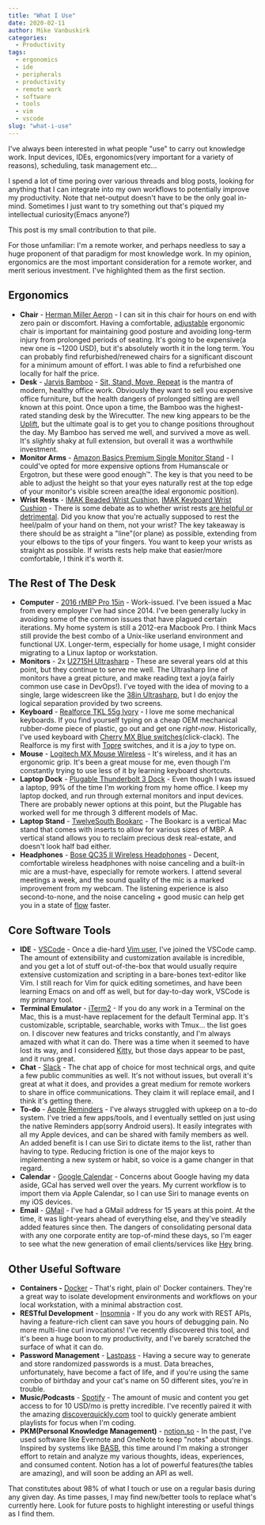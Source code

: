 ```yaml
---
title: "What I Use"
date: 2020-02-11
author: Mike Vanbuskirk
categories: 
  - Productivity
tags: 
  - ergonomics
  - ide
  - peripherals
  - productivity
  - remote work
  - software
  - tools
  - vim
  - vscode
slug: "what-i-use"
---
```


I've always been interested in what people "use" to carry out knowledge work. Input devices, IDEs, ergonomics(very important for a variety of reasons), scheduling, task management etc...

I spend a lot of time poring over various threads and blog posts, looking for anything that I can integrate into my own workflows to potentially improve my productivity. Note that net-output doesn't have to be the only goal in-mind. Sometimes I just want to try something out that's piqued my intellectual curiosity(Emacs anyone?)

This post is my small contribution to that pile.

For those unfamiliar: I'm a remote worker, and perhaps needless to say a huge proponent of that paradigm for most knowledge work. In my opinion, ergonomics are the most important consideration for a remote worker, and merit serious investment. I've highlighted them as the first section.

## Ergonomics

- **Chair** - [Herman Miller Aeron](https://www.amazon.com/Herman-Miller-Aeron-Chair-Graphite/dp/B01N32UFNT) - I can sit in this chair for hours on end with zero pain or discomfort. Having a comfortable, [adjustable](https://www.ors.od.nih.gov/sr/dohs/HealthAndWellness/Ergonomics/Pages/ergonomic_chair.aspx) ergonomic chair is important for maintaining good posture and avoiding long-term injury from prolonged periods of seating. It's going to be expensive(a new one is ~1200 USD), but it's absolutely worth it in the long term. You can probably find refurbished/renewed chairs for a significant discount for a minimum amount of effort. I was able to find a refurbished one locally for half the price.
- **Desk** - [Jarvis Bamboo](https://www.fully.com/jarvis-adjustable-height-desk-bamboo.html) - [Sit, Stand, Move, Repeat](https://www.hermanmiller.com/research/categories/white-papers/sit-stand-move-repeat/) is the mantra of modern, healthy office work. Obviously they want to sell you expensive office furniture, but the health dangers of prolonged sitting are well known at this point. Once upon a time, the Bamboo was the highest-rated standing desk by the Wirecutter. The new king appears to be the [Uplift](https://thewirecutter.com/reviews/best-standing-desk/), but the ultimate goal is to get you to change positions throughout the day. My Bamboo has served me well, and survived a move as well. It's *slightly* shaky at full extension, but overall it was a worthwhile investment.
- **Monitor Arms** - [Amazon Basics Premium Single Monitor Stand](https://www.amazon.com/AmazonBasics-Premium-Single-Monitor-Stand/dp/B00MIBN16O) - I could've opted for more expensive options from Humanscale or Ergotron, but these were good enough™.  The key is that you need to be able to adjust the height so that your eyes naturally rest at the top edge of your monitor's visible screen area(the ideal ergonomic position).
- **Wrist Rests** - [IMAK Beaded Wrist Cushion](https://www.amazon.com/IMAK-A10165-Wrist-Cushion-IMAA10165/dp/B005XWR5NA), [IMAK Keyboard Wrist Cushion](https://www.amazon.com/Imak-A10161-Keyboard-Wrist-Cushion/dp/B00SPLZ2IG) - There is some debate as to whether wrist rests [are helpful or detrimental](https://ergo-plus.com/truth-vs-myth-wrist-rests-prevent-carpal-tunnel-syndrome/). Did you know that you're actually supposed to rest the heel/palm of your hand on them, not your wrist? The key takeaway is there should be as straight a "line"(or plane) as possible, extending from your elbows to the tips of your fingers. You want to keep your wrists as straight as possible. If wrists rests help make that easier/more comfortable, I think it's worth it.

## The Rest of The Desk

- **Computer** - [2016 rMBP Pro 15in](https://everymac.com/systems/apple/macbook_pro/specs/macbook-pro-core-i7-2.9-15-late-2016-retina-display-touch-bar-specs.html) - Work-issued. I've been issued a Mac from every employer I've had since 2014. I've been generally lucky in avoiding some of the common issues that have plagued certain iterations. My home system is still a 2012-era Macbook Pro. I think Macs still provide the best combo of a Unix-like userland environment and functional UX. Longer-term, especially for home usage, I might consider migrating to a Linux laptop or workstation.
- **Monitors** - 2x [U2715H Ultrasharp](https://www.amazon.com/Dell-UltraSharp-27-Inch-LED-Lit-Monitor/dp/B00P0EQD1Q) - These are several years old at this point, but they continue to serve me well. The Ultrasharp line of monitors have a great picture, and make reading text a joy(a fairly common use case in DevOps!). I've toyed with the idea of moving to a single, large widescreen like the [38in Ultrasharp](https://www.amazon.com/Dell-Screen-LED-Lit-Monitor-U3818DW/dp/B073FHWTPL), but I do enjoy the logical separation provided by two screens.
- **Keyboard** - [Realforce TKL 55g Ivory](https://www.amazon.com/gp/product/B07K9M7X9F/) - I love me some mechanical keyboards. If you find yourself typing on a cheap OEM mechanical rubber-dome piece of plastic, go out and get one *right-now*. Historically, I've used keyboard with [Cherry MX Blue switches](https://www.cherrymx.de/en/mx-original/mx-blue.html)(click-clack). The Realforce is my first with [Topre](https://deskthority.net/wiki/Topre_switch) switches, and it is a *joy* to type on.
- **Mouse** - [Logitech MX Mouse Wireless](https://www.amazon.com/Logitech-Master-Wireless-Mouse-High-Precision/dp/B07DHDFW5V) - It's wireless, and it has an ergonomic grip. It's been a great mouse for me, even though I'm constantly trying to use less of it by learning keyboard shortcuts.
- **Laptop Dock** - [Plugable Thunderbolt 3 Dock](https://www.amazon.com/gp/product/B075M1XHCK/) - Even though I was issued a laptop, 99% of the time I'm working from my home office. I keep my laptop docked, and run through external monitors and input devices. There are probably newer options at this point, but the Plugable has worked well for me through 3 different models of Mac.
- **Laptop Stand** - [TwelveSouth Bookarc](https://www.amazon.com/gp/product/B016EWLDTE) - The Bookarc is a vertical Mac stand that comes with inserts to allow for various sizes of MBP. A vertical stand allows you to reclaim precious desk real-estate, and doesn't look half bad either.
- **Headphones** - [Bose QC35 II Wireless Headphones](https://www.amazon.com/dp/B07ZQQSN22) - Decent, comfortable wireless headphones with noise canceling and a built-in mic are a must-have, especially for remote workers. I attend several meetings a week, and the sound quality of the mic is a marked improvement from my webcam. The listening experience is also second-to-none, and the noise canceling + good music can help get you in a state of [flow](https://en.wikipedia.org/wiki/Flow_(psychology)) faster.

## Core Software Tools

- **IDE** - [VSCode](https://code.visualstudio.com/) - Once a die-hard [Vim user](https://github.com/codevbus/mv-vim), I've joined the VSCode camp. The amount of extensibility and customization available is incredible, and you get a lot of stuff out-of-the-box that would usually require extensive customization and scripting in a bare-bones text-editor like Vim. I still reach for Vim for quick editing sometimes, and have been learning Emacs on and off as well, but for day-to-day work, VSCode is my primary tool.
- **Terminal Emulator** - [iTerm2](https://iterm2.com/) - If you do any work in a Terminal on the Mac, this is a must-have replacement for the default Terminal app. It's customizable, scriptable, searchable, works with Tmux... the list goes on. I discover new features and tricks constantly, and I'm always amazed with what it can do. There was a time when it seemed to have lost its way, and I considered [Kitty](https://github.com/kovidgoyal/kitty), but those days appear to be past, and it runs great.
- **Chat** - [Slack](https://slack.com/) - The chat app of choice for most technical orgs, and quite a few public communities as well. It's not without issues, but overall it's great at what it does, and provides a great medium for remote workers to share in office communications. They claim it will replace email, and I think it's getting there.
- **To-do** - [Apple Reminders](https://support.apple.com/en-us/HT205890) - I've always struggled with upkeep on a to-do system. I've tried a few apps/tools, and I eventually settled on just using the native Reminders app(sorry Android users). It easily integrates with all my Apple devices, and can be shared with family members as well. An added benefit is I can use Siri to dictate items to the list, rather than having to type. Reducing friction is one of the major keys to implementing a new system or habit, so voice is a game changer in that regard.
- **Calendar** - [Google Calendar](http://calendar.google.com) - Concerns about Google having my data aside, GCal has served well over the years. My current workflow is to import them via Apple Calendar, so I can use Siri to manage events on my iOS devices.
- **Email** - [GMail](http://gmail.com) - I've had a GMail address for 15 years at this point. At the time, it was light-years ahead of everything else, and they've steadily added features since then. The dangers of consolidating personal data with any one corporate entity are top-of-mind these days, so I'm eager to see what the new generation of email clients/services like [Hey](https://hey.com/) bring.

## Other Useful Software

- **Containers -** [Docker](https://www.docker.com/) - That's right, plain ol' Docker containers. They're a great way to isolate development environments and workflows on your local workstation, with a minimal abstraction cost.
- **RESTful Development** - [Insomnia](https://insomnia.rest/) - If you do any work with REST APIs, having a feature-rich client can save you hours of debugging pain. No more multi-line curl invocations! I've recently discovered this tool, and it's been a huge boon to my productivity, and I've barely scratched the surface of what it can do.
- **Password Management** - [Lastpass](http://lastpass.com) - Having a secure way to generate and store randomized passwords is a must. Data breaches, unfortunately, have become a fact of life, and if you're using the same combo of birthday and your cat's name on 50 different sites, you're in trouble.
- **Music/Podcasts** - [Spotify](http://spotify.com) - The amount of music and content you get access to for 10 USD/mo is pretty incredible. I've recently paired it with the amazing [discoverquickly.com](http://discoverquickly.com) tool to quickly generate ambient playlists for focus when I'm coding.
- **PKM(Personal Knowledge Management)** - [notion.so](http://notion.so) - In the past, I've used software like Evernote and OneNote to keep "notes" about things. Inspired by systems like [BASB](https://www.buildingasecondbrain.com/), this time around I'm making a stronger effort to retain and analyze my various thoughts, ideas, experiences, and consumed content. Notion has a lot of powerful features(the tables are amazing), and will soon be adding an API as well.

That constitutes about 98% of what I touch or use on a regular basis during any given day. As time passes, I may find new/better tools to replace what's currently here. Look for future posts to highlight interesting or useful things as I find them.
